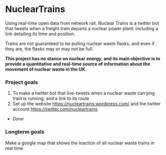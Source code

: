 # NuclearTrains

Using real-time open data from network rail, Nuclear Trains is a twitter bot that tweets when a freight train departs a nuclear power plant: including a link detailing its time and position.

Trains are not guaranteed to be pulling nuclear waste flasks, and even if they are, the flasks may or may not be full.

**This project has no stance on nuclear energy, and its main objective is to provide a quantitative and real-time source of information about the movement of nuclear waste in the UK.**

### Project goals
1. To make a twitter bot that live-tweets when a nuclear waste carrying train is running, and a link to its route
2. Set up the website https://nucleartrains.wordpress.com/ and the twitter account https://twitter.com/nucleartrains
 * _Done_  

### Longterm goals
Make a google map that shows the loaction of all nuclear waste trains in real time
